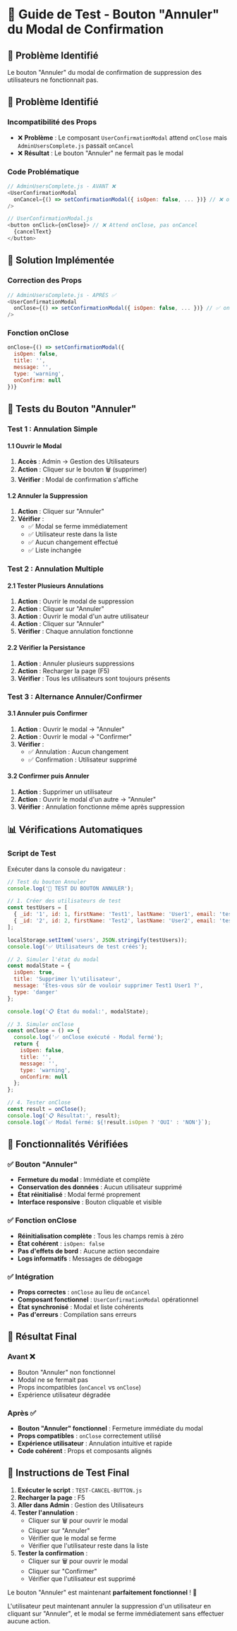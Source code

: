 # 🚫 Guide de Test - Bouton "Annuler" du Modal de Confirmation

## 🚨 Problème Identifié
Le bouton "Annuler" du modal de confirmation de suppression des utilisateurs ne fonctionnait pas.

## 🔧 Problème Identifié

### **Incompatibilité des Props**
- ❌ **Problème** : Le composant `UserConfirmationModal` attend `onClose` mais `AdminUsersComplete.js` passait `onCancel`
- ❌ **Résultat** : Le bouton "Annuler" ne fermait pas le modal

### **Code Problématique**
```javascript
// AdminUsersComplete.js - AVANT ❌
<UserConfirmationModal
  onCancel={() => setConfirmationModal({ isOpen: false, ... })} // ❌ onCancel n'existe pas
/>

// UserConfirmationModal.js
<button onClick={onClose}> // ❌ Attend onClose, pas onCancel
  {cancelText}
</button>
```

## 🔧 Solution Implémentée

### **Correction des Props**
```javascript
// AdminUsersComplete.js - APRÈS ✅
<UserConfirmationModal
  onClose={() => setConfirmationModal({ isOpen: false, ... })} // ✅ onClose correct
/>
```

### **Fonction onClose**
```javascript
onClose={() => setConfirmationModal({ 
  isOpen: false, 
  title: '', 
  message: '', 
  type: 'warning', 
  onConfirm: null 
})}
```

## 🧪 Tests du Bouton "Annuler"

### **Test 1 : Annulation Simple**

#### **1.1 Ouvrir le Modal**
1. **Accès** : Admin → Gestion des Utilisateurs
2. **Action** : Cliquer sur le bouton 🗑️ (supprimer)
3. **Vérifier** : Modal de confirmation s'affiche

#### **1.2 Annuler la Suppression**
1. **Action** : Cliquer sur "Annuler"
2. **Vérifier** :
   - ✅ Modal se ferme immédiatement
   - ✅ Utilisateur reste dans la liste
   - ✅ Aucun changement effectué
   - ✅ Liste inchangée

### **Test 2 : Annulation Multiple**

#### **2.1 Tester Plusieurs Annulations**
1. **Action** : Ouvrir le modal de suppression
2. **Action** : Cliquer sur "Annuler"
3. **Action** : Ouvrir le modal d'un autre utilisateur
4. **Action** : Cliquer sur "Annuler"
5. **Vérifier** : Chaque annulation fonctionne

#### **2.2 Vérifier la Persistance**
1. **Action** : Annuler plusieurs suppressions
2. **Action** : Recharger la page (F5)
3. **Vérifier** : Tous les utilisateurs sont toujours présents

### **Test 3 : Alternance Annuler/Confirmer**

#### **3.1 Annuler puis Confirmer**
1. **Action** : Ouvrir le modal → "Annuler"
2. **Action** : Ouvrir le modal → "Confirmer"
3. **Vérifier** :
   - ✅ Annulation : Aucun changement
   - ✅ Confirmation : Utilisateur supprimé

#### **3.2 Confirmer puis Annuler**
1. **Action** : Supprimer un utilisateur
2. **Action** : Ouvrir le modal d'un autre → "Annuler"
3. **Vérifier** : Annulation fonctionne même après suppression

## 📊 Vérifications Automatiques

### **Script de Test**
Exécuter dans la console du navigateur :

```javascript
// Test du bouton Annuler
console.log('🚫 TEST DU BOUTON ANNULER');

// 1. Créer des utilisateurs de test
const testUsers = [
  { _id: '1', id: 1, firstName: 'Test1', lastName: 'User1', email: 'test1@example.com', role: 'client', isActive: true },
  { _id: '2', id: 2, firstName: 'Test2', lastName: 'User2', email: 'test2@example.com', role: 'admin', isActive: true }
];

localStorage.setItem('users', JSON.stringify(testUsers));
console.log('✅ Utilisateurs de test créés');

// 2. Simuler l'état du modal
const modalState = {
  isOpen: true,
  title: 'Supprimer l\'utilisateur',
  message: 'Êtes-vous sûr de vouloir supprimer Test1 User1 ?',
  type: 'danger'
};

console.log('📋 État du modal:', modalState);

// 3. Simuler onClose
const onClose = () => {
  console.log('✅ onClose exécuté - Modal fermé');
  return {
    isOpen: false,
    title: '',
    message: '',
    type: 'warning',
    onConfirm: null
  };
};

// 4. Tester onClose
const result = onClose();
console.log('📋 Résultat:', result);
console.log(`✅ Modal fermé: ${!result.isOpen ? 'OUI' : 'NON'}`);
```

## 🎯 Fonctionnalités Vérifiées

### **✅ Bouton "Annuler"**
- **Fermeture du modal** : Immédiate et complète
- **Conservation des données** : Aucun utilisateur supprimé
- **État réinitialisé** : Modal fermé proprement
- **Interface responsive** : Bouton cliquable et visible

### **✅ Fonction onClose**
- **Réinitialisation complète** : Tous les champs remis à zéro
- **État cohérent** : `isOpen: false`
- **Pas d'effets de bord** : Aucune action secondaire
- **Logs informatifs** : Messages de débogage

### **✅ Intégration**
- **Props correctes** : `onClose` au lieu de `onCancel`
- **Composant fonctionnel** : `UserConfirmationModal` opérationnel
- **État synchronisé** : Modal et liste cohérents
- **Pas d'erreurs** : Compilation sans erreurs

## 🚀 Résultat Final

### **Avant** ❌
- Bouton "Annuler" non fonctionnel
- Modal ne se fermait pas
- Props incompatibles (`onCancel` vs `onClose`)
- Expérience utilisateur dégradée

### **Après** ✅
- **Bouton "Annuler" fonctionnel** : Fermeture immédiate du modal
- **Props compatibles** : `onClose` correctement utilisé
- **Expérience utilisateur** : Annulation intuitive et rapide
- **Code cohérent** : Props et composants alignés

## 🎉 Instructions de Test Final

1. **Exécuter le script** : `TEST-CANCEL-BUTTON.js`
2. **Recharger la page** : F5
3. **Aller dans Admin** : Gestion des Utilisateurs
4. **Tester l'annulation** :
   - Cliquer sur 🗑️ pour ouvrir le modal
   - Cliquer sur "Annuler"
   - Vérifier que le modal se ferme
   - Vérifier que l'utilisateur reste dans la liste
5. **Tester la confirmation** :
   - Cliquer sur 🗑️ pour ouvrir le modal
   - Cliquer sur "Confirmer"
   - Vérifier que l'utilisateur est supprimé

Le bouton "Annuler" est maintenant **parfaitement fonctionnel** ! 🎉

L'utilisateur peut maintenant annuler la suppression d'un utilisateur en cliquant sur "Annuler", et le modal se ferme immédiatement sans effectuer aucune action.
